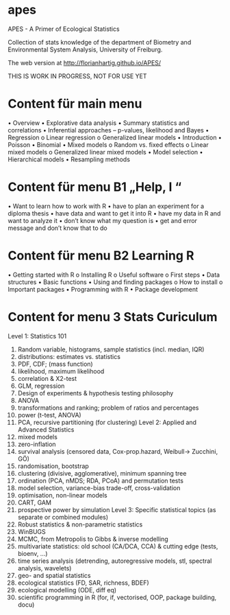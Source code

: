 apes
====

APES - A Primer of Ecological Statistics

Collection of stats knowledge of the department of Biometry and Environmental System Analysis, University of Freiburg.

The web version at http://florianhartig.github.io/APES/

THIS IS WORK IN PROGRESS, NOT FOR USE YET

# Content für main menu


•	Overview
•	Explorative data analysis
•	Summary statistics and correlations
•	Inferential approaches – p-values, likelihood and Bayes
•	Regression
o	Linear regression
o	Generalized linear models
•	Introduction
•	Poisson
•	Binomial 
•	Mixed models
o	Random vs. fixed effects
o	Linear mixed models
o	Generalized linear mixed models
•	Model selection
•	Hierarchical models
•	Resampling methods


# Content für menu B1 „Help, I “

•	Want to learn how to work with R
•	have to plan an experiment for a diploma thesis
•	have data and want to get it into R
•	have my data in R and want to analyze it
•	don’t know what my question is
•	get and error message and don’t know that to do


# Content für menu B2 Learning R

•	Getting started with R
o	Installing R
o	Useful software
o	First steps
•	Data structures
•	Basic functions
•	Using and finding packages
o	How to install
o	Important packages
•	Programming with R
•	Package development

# Content for menu 3 Stats Curiculum 

Level 1: Statistics 101
1. Random variable, histograms, sample statistics (incl. median, IQR)
2. distributions: estimates vs. statistics
3. PDF, CDF; (mass function)
4. likelihood, maximum likelihood
5. correlation & X2-test 
6. GLM, regression
7. Design of experiments & hypothesis testing philosophy
8. ANOVA
9. transformations and ranking; problem of ratios and percentages
10. power (t-test, ANOVA)
11. PCA, recursive partitioning (for clustering)
Level 2: Applied and Advanced Statistics
1. mixed models
2. zero-inflation
3. survival analysis (censored data, Cox-prop.hazard, Weibull-> Zucchini, GÖ)
4. randomisation, bootstrap
5. clustering (divisive, agglomerative), minimum spanning tree
6. ordination (PCA, nMDS; RDA, PCoA) and permutation tests
7. model selection, variance-bias trade-off, cross-validation
8. optimisation, non-linear models
9. CART, GAM
10. prospective power by simulation
Level 3: Specific statistical topics (as separate or combined modules)
1. Robust statistics & non-parametric statistics
2. WinBUGS
3. MCMC, from Metropolis to Gibbs & inverse modelling
4. multivariate statistics: old school (CA/DCA, CCA) & cutting edge (tests, bioenv, …)
5. time series analysis (detrending, autoregressive models, stl, spectral analysis, wavelets)
6. geo- and spatial statistics
7. ecological statistics (FD, SAR, richness, BDEF)
8. ecological modelling (ODE, diff eq)
9. scientific programming in R (for, if, vectorised, OOP, package building, docu)




